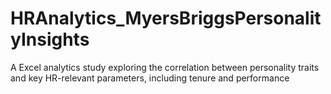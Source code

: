 # HRAnalytics_MyersBriggsPersonalityInsights
A Excel analytics study exploring the correlation between personality traits and key HR-relevant parameters, including tenure and performance
